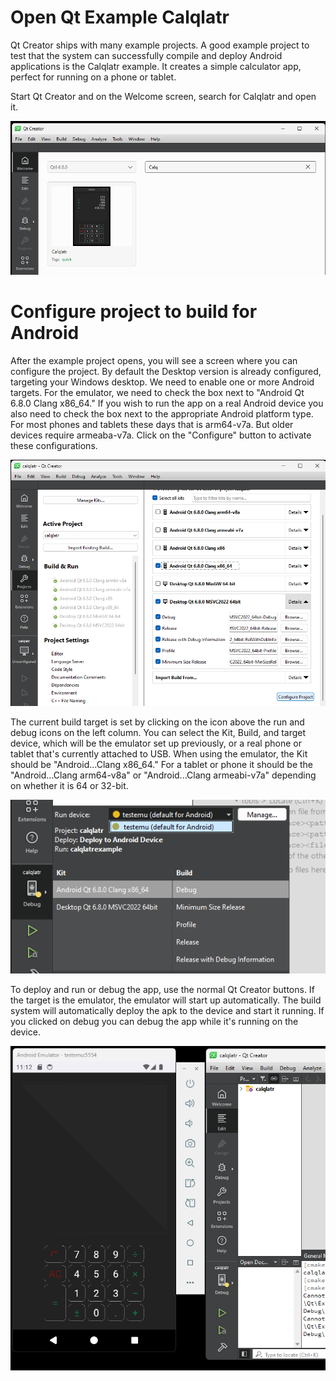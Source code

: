 # Open Qt Example Calqlatr
Qt Creator ships with many example projects. A good example project to test that the system can successfully compile and deploy Android applications is the Calqlatr example.  It creates a simple calculator app, perfect for running on a phone or tablet.

Start Qt Creator and on the Welcome screen, search for Calqlatr and open it.

![Search for Calqlatr](android_test_images/calc1.png)

# Configure project to build for Android
After the example project opens, you will see a screen where you can configure the project. By default the Desktop version is already configured, targeting your Windows desktop.  We need to enable one or more Android targets.  For the emulator, we need to check the box next to "Android Qt 6.8.0 Clang x86_64."  If you wish to run the app on a real Android device you also need to check the box next to the appropriate Android platform type.  For most phones and tablets these days that is arm64-v7a.  But older devices require armeaba-v7a.  Click on the "Configure" button to activate these configurations.

![Configure Calqlatr](android_test_images/calc2.png)

The current build target is set by clicking on the icon above the run and debug icons on the left column.  You can select the Kit, Build, and target device, which will be the emulator set up previously, or a real phone or tablet that's currently attached to USB.  When using the emulator, the Kit should be "Android...Clang x86_64."  For a tablet or phone it should be the "Android...Clang arm64-v8a" or "Android...Clang armeabi-v7a" depending on whether it is 64 or 32-bit.

![Calqlatr Build Target](android_test_images/calc3.png)

To deploy and run or debug the app, use the normal Qt Creator buttons.  If the target is the emulator, the emulator will start up automatically.  The build system will automatically deploy the apk to the device and start it running.  If you clicked on debug you can debug the app while it's running on the device.  

![Calqlatr running](android_test_images/calc4.png)

